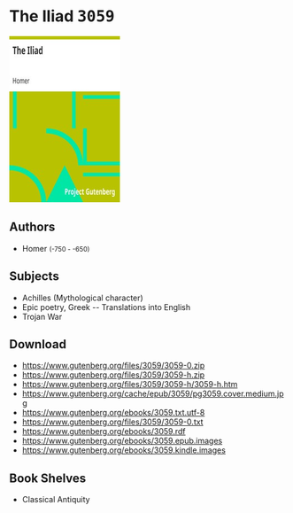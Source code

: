 # The Iliad <kbd>3059</kbd>

![](./cover.medium.jpg "")

## Authors


 - Homer <small>(-750 - -650)</small>

## Subjects


 - Achilles (Mythological character)
 - Epic poetry, Greek -- Translations into English
 - Trojan War

## Download


 - https://www.gutenberg.org/files/3059/3059-0.zip
 - https://www.gutenberg.org/files/3059/3059-h.zip
 - https://www.gutenberg.org/files/3059/3059-h/3059-h.htm
 - https://www.gutenberg.org/cache/epub/3059/pg3059.cover.medium.jpg
 - https://www.gutenberg.org/ebooks/3059.txt.utf-8
 - https://www.gutenberg.org/files/3059/3059-0.txt
 - https://www.gutenberg.org/ebooks/3059.rdf
 - https://www.gutenberg.org/ebooks/3059.epub.images
 - https://www.gutenberg.org/ebooks/3059.kindle.images

## Book Shelves


 - Classical Antiquity

